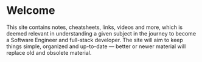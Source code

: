 # Welcome

This site contains notes, cheatsheets, links, videos and more, which is deemed relevant in understanding a given subject in the journey to become a Software Engineer and full-stack developer. The site will aim to keep things simple, organized and up-to-date — better or newer material will replace old and obsolete material.
